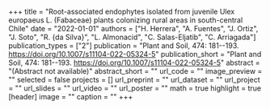 +++
title = "Root-associated endophytes isolated from juvenile Ulex europaeus L. (Fabaceae) plants colonizing rural areas in south-central Chile"
date = "2022-01-01"
authors = ["H. Herrera", "A. Fuentes", "J. Ortiz", "J. Soto", "R. {da Silva}", "L. Almonacid", "C. Salas-Eljatib", "C. Arriagada"]
publication_types = ["2"]
publication = "Plant and Soil, 474: 181--193. https://doi.org/10.1007/s11104-022-05324-5"
publication_short = "Plant and Soil, 474: 181--193. https://doi.org/10.1007/s11104-022-05324-5"
abstract = "(Abstract not available)"
abstract_short = ""
url_code = ""
image_preview = ""
selected = false
projects = []
url_preprint = ""
url_dataset = ""
url_project = ""
url_slides = ""
url_video = ""
url_poster = ""
math = true
highlight = true
[header]
image = ""
caption = ""
+++
